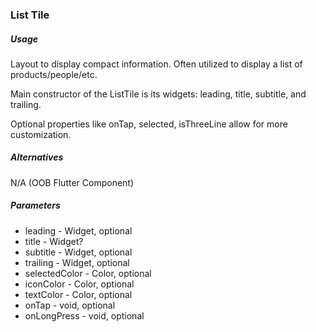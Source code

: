 ### List Tile

##### Usage

Layout to display compact information. Often utilized to display a list of products/people/etc.

Main constructor of the ListTile is its widgets: leading, title, subtitle, and trailing.

Optional properties like onTap, selected, isThreeLine allow for more customization.

##### Alternatives

N/A (OOB Flutter Component)

##### Parameters

*  leading - Widget, optional
*  title - Widget?
*  subtitle - Widget, optional
*  trailing - Widget, optional
*  selectedColor - Color, optional
*  iconColor - Color, optional
*  textColor - Color, optional
*  onTap - void, optional  
*  onLongPress - void, optional  

`  `
  